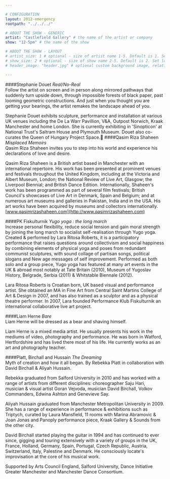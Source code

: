 ```yaml
---

# CONFIGURATION
layout: 2012-emergency
rootpath: "../../../"

# ABOUT THE SHOW - GENERIC
artist: "Castlefield Gallery" # the name of the artist or company
show: "12-5pm" # the name of the show

# ABOUT THE SHOW - LAYOUT
# artist_size: 1 # optional - size of artist name 1-5. Default is 1. Set longer names to lower values
# show_size: 2 # optional - size of show name 2-5. Default is 2. Set longer names to lower values
# header_image: "header.jpg" # optional custom background image, relative to current page

---
```


####Stephanie Douet *Real/No-Real*    
Follow the artist on screen and in person along mirrored pathways that suddenly turn upside down, through impossible forests of black paper, past looming geometric constructions. And just when you thought you are getting your bearings, the artist remakes the landscape ahead of you.    

Stephanie Douet exhibits sculpture, performance and installation at various UK venues including the De La Warr Pavillion, V&A, Outpost Norwich, Kraak Manchester and home London. She is currently exhibiting in 'Sinopticon' at National Trust's Saltram House and Plymouth Museum. Douet also co-curates the Queen of Hungary Project Space.####Qasim Riza Shaheen	*Misplaced Memoirs*    
Qasim Riza Shaheen invites you to step into his world and experience his declarations of love and desire.    

Qasim Riza Shaheen is a British artist based in Manchester with an international repertoire. His work has been presented at prominent venues and festivals throughout the United Kingdom, including at the Victoria and Albert Museum, London; the National Review of Live Art, Glasgow; the Liverpool Biennial; and British Dance Edition. Internationally, Shaheen's work has been programmed as part of several film festivals; British Council's showcases of Live Art in Denmark, Spain and Belgium; and at numerous art museums and galleries in Pakistan, India and in the USA. His art works have been acquired by museums and collectors internationally.     
[www.qasimrizashaheen.com](http://www.qasimrizashaheen.com)    
####PK Fiskulturnik	*Yugo yoga : the long march*    
Increase personal flexibility, reduce social tension and gain moral strength by joining the long march to socialist self-realisation through Yugo yoga.  Created & performed by Lara Ritosa Roberts, it is a participatory performance that raises questions around collectivism and social happiness by combining elements of physical yoga and poses from redundant communist sculptures, with sound collage of partisan songs, political slogans and New age messages of self improvement. Performed as both solo and a group piece, Yugo yoga has featured at many art events in the UK & abroad most notably at Tate Britain (2010), Museum of Yugoslav History, Belgrade, Serbia (2011) & Whitstable Biennale (2012).    

Lara Ritosa Roberts is Croatian born, UK based visual and performance artist. She obtained an MA in Fine Art from Central Saint Martins College of Art & Design in 2007, and has also trained as a sculptor and as a physical theatre performer. In 2007, Lara founded Performance Klub Fiskulturnik an international collaborative live art project.    
####Liam Herne	*Bare*    
Liam Herne will be dressed as a bear and shaving himself.    

Liam Herne is a mixed media artist.  He usually presents his work in the mediums of video, photography and performance.  He was born in Watford, Hertfordshire and has lived there most of his life.  He currently works as an art and photography teacher.    
####Platt, Birchall and Hussain	*The Dreaming*    
Myth of creation and how it all began. By Rebekka Platt in collaboration with David Birchall & Aliyah Hussain.    

Rebekka graduated from Salford University in 2010 and has worked with a range of artists from different disciplines: choreographer Saju Hari, musician & visual artist Goran Vejvoda, musician David Birchall, Volkov Commanders, Edwina Ashton and Genevieve Say.    

Aliyah Hussain graduated from Manchester Metropolitan University in 2009. She has a range of experience in performance & exhibitions such as Triptych, curated by Laura Mansfield, 11 rooms with Marina Abramovic & Joan Jonas and Panoply performance piece, Kraak Gallery & Sounds from the other city.     

David Birchall started playing the guitar in 1994 and has continued to ever since, gigging and touring extensively with a variety of groups in the UK, France, Holland, Germany, Spain, Portugal, Czech Republic, Austria, Switzerland, Italy, Palestine and Denmark. He consciously locate's improvisation at the core of his musical work.    
Supported by Arts Council England, Salford University, Dance Initiative Greater Manchester and Manchester Dance Consortium.    